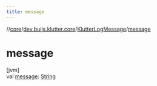 ```yaml
---
title: message
---
```

//[core](../../../index.html)/[dev.buijs.klutter.core](../index.html)/[KlutterLogMessage](index.html)/[message](message.html)



# message



[jvm]\
val [message](message.html): [String](https://kotlinlang.org/api/latest/jvm/stdlib/kotlin/-string/index.html)




